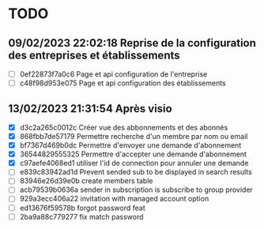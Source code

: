 # TODO  
## 09/02/2023 22:02:18 Reprise de la configuration des entreprises et établissements  
- [ ] 0ef22873f7a0c6 Page et api configuration de l'entreprise  
- [ ] c48f98d953e075 Page et api configuration des établissements  
## 13/02/2023 21:31:54 Après visio  
- [x] d3c2a265c0012c Créer vue des abbonnements et des abonnés  
- [x] 868fbb7de57179 Permettre recherche d'un membre par nom ou email  
- [x] bf7367d469b0dc Permettre d'envoyer une demande d'abonnement  
- [x] 36544829555325 Permettre d'accepter une demande d'abonnement  
- [x] c97aefe4068ed1 utiliser l'id de connection pour annuler une demande  
- [ ] e839c83942ad1d Prevent sended sub to be displayed in search results  
- [ ] 83946e26d39e0b create members table  
- [ ] acb79539b0636a sender in subscription is subscribe to group provider  
- [ ] 929a3ecc406a22 invitation with managed account option  
- [ ] ed13676f59578b forgot password feat  
- [ ] 2ba9a88c779277 fix match password  
